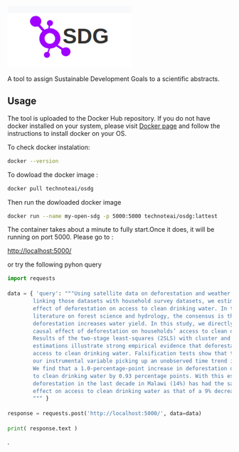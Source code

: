 
![OSDG Logo](/images/OSDG.png)


A tool to assign Sustainable Development Goals to a scientific abstracts.

## Usage

The tool is uploaded to the Docker Hub repository. If you do not have docker installed on your system, please visit [Docker page](https://docs.docker.com/get-docker/) and follow the instructions to install docker on your OS. 

To check docker instalation:
```bash
docker --version
```

To dowload the docker image :

```bash 
docker pull technoteai/osdg
```

Then run the dowloaded docker image

 ```bash 
 docker run --name my-open-sdg -p 5000:5000 technoteai/osdg:lattest
 ```

The container takes about a minute to fully start.Once it does, it will be running on port 5000. Please go to :

[http://localhost:5000/](http://localhost:5000/)

or try the following pyhon query 

```python
import requests 

data = { 'query': """Using satellite data on deforestation and weather in Malawi and 
        linking those datasets with household survey datasets, we estimate the causal 
        effect of deforestation on access to clean drinking water. In the existing 
        literature on forest science and hydrology, the consensus is that 
        deforestation increases water yield. In this study, we directly examine the 
        causal effect of deforestation on households’ access to clean drinking water. 
        Results of the two-stage least-squares (2SLS) with cluster and time fixed-effect 
        estimations illustrate strong empirical evidence that deforestation decreases 
        access to clean drinking water. Falsification tests show that the possibility of 
        our instrumental variable picking up an unobserved time trend is very unlikely. 
        We find that a 1.0-percentage-point increase in deforestation decreases access 
        to clean drinking water by 0.93 percentage points. With this estimated impact, 
        deforestation in the last decade in Malawi (14%) has had the same magnitude of 
        effect on access to clean drinking water as that of a 9% decrease in rainfall.
        """ }

response = requests.post('http://localhost:5000/', data=data)

print( response.text )
```
.
